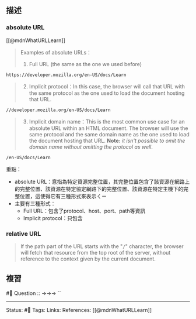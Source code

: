 ## 描述

### absolute URL

[[@mdnWhatURLLearn]]
>  Examples of absolute URLs：
> 1.  Full URL (the same as the one we used before)
```
https://developer.mozilla.org/en-US/docs/Learn
```
> 2. Implicit protocol：In this case, the browser will call that URL with the same protocol as the one used to load the document hosting that URL.
```
//developer.mozilla.org/en-US/docs/Learn
```
> 3. Implicit domain name：This is the most common use case for an absolute URL within an HTML document. The browser will use the same protocol and the same domain name as the one used to load the document hosting that URL. **Note:** _it isn't possible to omit the domain name without omitting the protocol as well_.
```
/en-US/docs/Learn
```

重點：
- absolute URL：意指為特定資源完整位置，其完整位置包含了該資源在網路上的完整位置、該資源在特定協定網路下的完整位置、該資源在特定主機下的完整位置，這使得它有三種形式來表示ㄑㄧ
- 主要有三種形式：
	- Full URL：包含了protocol、host、port、path等資訊
	- Implicit protocol：只包含


### relative URL




> If the path part of the URL starts with the "`/`" character, the browser will fetch that resource from the top root of the server, without reference to the context given by the current document.


## 複習
#🧠 Question :: ->->-> ``

---
Status: #🌱 
Tags:
Links:
References:
[[@mdnWhatURLLearn]]